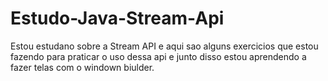 # Estudo-Java-Stream-Api
Estou estudano sobre a Stream API e aqui sao alguns exercicios  que estou fazendo para praticar o uso dessa
api e junto disso estou aprendendo a fazer telas com o windown biulder.
